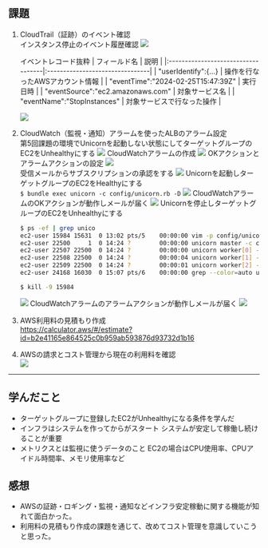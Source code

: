 ## 課題
1. CloudTrail（証跡）のイベント確認<br>
    インスタンス停止のイベント履歴確認
    ![](img/lec6/1-1.png)

    イベントレコード抜粋
    | フィールド名                       | 説明                            |
    |:-----------------------------------|:--------------------------------|
    | "userIdentify":{...}               | 操作を行なったAWSアカウント情報 |
    | "eventTime":"2024-02-25T15:47:39Z" | 実行日時                        |
    | "eventSource":"ec2.amazonaws.com"  | 対象サービス名                  |
    | "eventName":"StopInstances"        | 対象サービスで行なった操作      |

    ![](img/lec6/1-2.png)
1. CloudWatch（監視・通知）アラームを使ったALBのアラーム設定<br>
    第5回課題の環境でUnicornを起動しない状態にしてターゲットグループのEC2をUnhealthyにする
    ![](img/lec6/2-1.png)
    CloudWatchアラームの作成
    ![](img/lec6/2-2.png)
    OKアクションとアラームアクションの設定
    ![](img/lec6/2-3.png)<br>
    受信メールからサブスクリプションの承認をする
    ![](img/lec6/2-4.png)
    Unicornを起動しターゲットグループのEC2をHealthyにする<br>
    `$ bundle exec unicorn -c config/unicorn.rb -D`
    ![](img/lec6/2-5.png)
    CloudWatchアラームのOKアクションが動作しメールが届く
    ![](img/lec6/2-6.png)
    Unicornを停止しターゲットグループのEC2をUnhealthyにする
    ``` bash
    $ ps -ef | grep unico
    ec2-user 15984 15631  0 13:02 pts/5    00:00:00 vim -p config/unicorn.rb
    ec2-user 22500     1  0 14:24 ?        00:00:00 unicorn master -c config/unicorn.rb -D
    ec2-user 22507 22500  0 14:24 ?        00:00:00 unicorn worker[0] -c config/unicorn.rb -D
    ec2-user 22508 22500  0 14:24 ?        00:00:04 unicorn worker[1] -c config/unicorn.rb -D
    ec2-user 22509 22500  0 14:24 ?        00:00:01 unicorn worker[2] -c config/unicorn.rb -D
    ec2-user 24168 16030  0 15:07 pts/6    00:00:00 grep --color=auto unico

    $ kill -9 15984
    ```
    ![](img/lec6/2-1.png)
    CloudWatchアラームのアラームアクションが動作しメールが届く
    ![](img/lec6/2-7.png)
1. AWS利用料の見積もり作成<br>
    https://calculator.aws/#/estimate?id=b2e41165e864525c0b959ab593876d93732d1b16
1. AWSの請求とコスト管理から現在の利用料を確認<br>
    ![](img/lec6/4-1.png)


---

## 学んだこと
- ターゲットグループに登録したEC2がUnhealthyになる条件を学んだ
- インフラはシステムを作ってからがスタート システムが安定して稼働し続けることが重要
- メトリクスとは監視に使うデータのこと EC2の場合はCPU使用率、CPUアイドル時間率、メモリ使用率など

## 感想
- AWSの証跡・ロギング・監視・通知などインフラ安定稼動に関する機能が知れて面白かった。
- 利用料の見積もり作成の課題を通じて、改めてコスト管理を意識していこうと思った。




